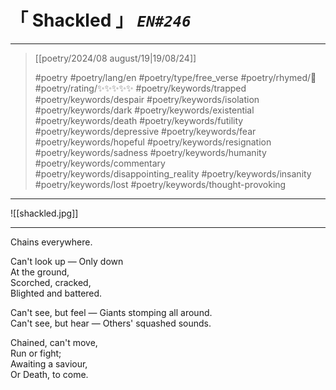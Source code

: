 # &#12300; Shackled &#12301; *`EN#246`*

---

> [[poetry/2024/08 august/19|19/08/24]]
> 
> #poetry 
> #poetry/lang/en 
> #poetry/type/free_verse 
> #poetry/rhymed/🔴 
> #poetry/rating/✨✨✨✨✨ 
> #poetry/keywords/trapped #poetry/keywords/despair #poetry/keywords/isolation #poetry/keywords/dark #poetry/keywords/existential #poetry/keywords/death #poetry/keywords/futility #poetry/keywords/depressive #poetry/keywords/fear #poetry/keywords/hopeful #poetry/keywords/resignation #poetry/keywords/sadness #poetry/keywords/humanity #poetry/keywords/commentary #poetry/keywords/disappointing_reality #poetry/keywords/insanity #poetry/keywords/lost #poetry/keywords/thought-provoking 

---

![[shackled.jpg]]

---

Chains everywhere.  
  
Can't look up —
Only down  
At the ground,  
Scorched, cracked,  
Blighted and battered.  
  
Can't see, but feel —
Giants stomping all around.  
Can't see, but hear —
Others' squashed sounds.  
  
Chained, can't move,  
Run or fight;  
Awaiting a saviour,  
Or Death, to come.